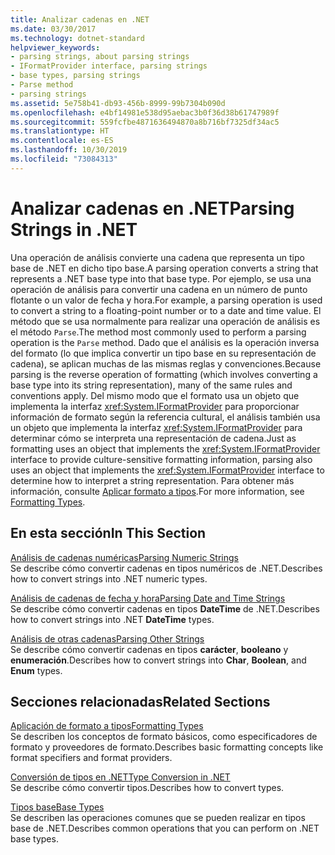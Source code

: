 ```yaml
---
title: Analizar cadenas en .NET
ms.date: 03/30/2017
ms.technology: dotnet-standard
helpviewer_keywords:
- parsing strings, about parsing strings
- IFormatProvider interface, parsing strings
- base types, parsing strings
- Parse method
- parsing strings
ms.assetid: 5e758b41-db93-456b-8999-99b7304b090d
ms.openlocfilehash: e4bf14981e538d95aebac3b0f36d38b61747989f
ms.sourcegitcommit: 559fcfbe4871636494870a8b716bf7325df34ac5
ms.translationtype: HT
ms.contentlocale: es-ES
ms.lasthandoff: 10/30/2019
ms.locfileid: "73084313"
---
```

# <a name="parsing-strings-in-net"></a><span data-ttu-id="0a620-102">Analizar cadenas en .NET</span><span class="sxs-lookup"><span data-stu-id="0a620-102">Parsing Strings in .NET</span></span>
<span data-ttu-id="0a620-103">Una operación de análisis convierte una cadena que representa un tipo base de .NET en dicho tipo base.</span><span class="sxs-lookup"><span data-stu-id="0a620-103">A parsing operation converts a string that represents a .NET base type into that base type.</span></span> <span data-ttu-id="0a620-104">Por ejemplo, se usa una operación de análisis para convertir una cadena en un número de punto flotante o un valor de fecha y hora.</span><span class="sxs-lookup"><span data-stu-id="0a620-104">For example, a parsing operation is used to convert a string to a floating-point number or to a date and time value.</span></span> <span data-ttu-id="0a620-105">El método que se usa normalmente para realizar una operación de análisis es el método `Parse`.</span><span class="sxs-lookup"><span data-stu-id="0a620-105">The method most commonly used to perform a parsing operation is the `Parse` method.</span></span> <span data-ttu-id="0a620-106">Dado que el análisis es la operación inversa del formato (lo que implica convertir un tipo base en su representación de cadena), se aplican muchas de las mismas reglas y convenciones.</span><span class="sxs-lookup"><span data-stu-id="0a620-106">Because parsing is the reverse operation of formatting (which involves converting a base type into its string representation), many of the same rules and conventions apply.</span></span> <span data-ttu-id="0a620-107">Del mismo modo que el formato usa un objeto que implementa la interfaz <xref:System.IFormatProvider> para proporcionar información de formato según la referencia cultural, el análisis también usa un objeto que implementa la interfaz <xref:System.IFormatProvider> para determinar cómo se interpreta una representación de cadena.</span><span class="sxs-lookup"><span data-stu-id="0a620-107">Just as formatting uses an object that implements the <xref:System.IFormatProvider> interface to provide culture-sensitive formatting information, parsing also uses an object that implements the <xref:System.IFormatProvider> interface to determine how to interpret a string representation.</span></span> <span data-ttu-id="0a620-108">Para obtener más información, consulte [Aplicar formato a tipos](../../../docs/standard/base-types/formatting-types.md).</span><span class="sxs-lookup"><span data-stu-id="0a620-108">For more information, see [Formatting Types](../../../docs/standard/base-types/formatting-types.md).</span></span>  
  
## <a name="in-this-section"></a><span data-ttu-id="0a620-109">En esta sección</span><span class="sxs-lookup"><span data-stu-id="0a620-109">In This Section</span></span>  
 [<span data-ttu-id="0a620-110">Análisis de cadenas numéricas</span><span class="sxs-lookup"><span data-stu-id="0a620-110">Parsing Numeric Strings</span></span>](../../../docs/standard/base-types/parsing-numeric.md)  
 <span data-ttu-id="0a620-111">Se describe cómo convertir cadenas en tipos numéricos de .NET.</span><span class="sxs-lookup"><span data-stu-id="0a620-111">Describes how to convert strings into .NET numeric types.</span></span>  
  
 [<span data-ttu-id="0a620-112">Análisis de cadenas de fecha y hora</span><span class="sxs-lookup"><span data-stu-id="0a620-112">Parsing Date and Time Strings</span></span>](../../../docs/standard/base-types/parsing-datetime.md)  
 <span data-ttu-id="0a620-113">Se describe cómo convertir cadenas en tipos **DateTime** de .NET.</span><span class="sxs-lookup"><span data-stu-id="0a620-113">Describes how to convert strings into .NET **DateTime** types.</span></span>  
  
 [<span data-ttu-id="0a620-114">Análisis de otras cadenas</span><span class="sxs-lookup"><span data-stu-id="0a620-114">Parsing Other Strings</span></span>](../../../docs/standard/base-types/parsing-other.md)  
 <span data-ttu-id="0a620-115">Se describe cómo convertir cadenas en tipos **carácter**, **booleano** y **enumeración**.</span><span class="sxs-lookup"><span data-stu-id="0a620-115">Describes how to convert strings into **Char**, **Boolean**, and **Enum** types.</span></span>  
  
## <a name="related-sections"></a><span data-ttu-id="0a620-116">Secciones relacionadas</span><span class="sxs-lookup"><span data-stu-id="0a620-116">Related Sections</span></span>  
 [<span data-ttu-id="0a620-117">Aplicación de formato a tipos</span><span class="sxs-lookup"><span data-stu-id="0a620-117">Formatting Types</span></span>](../../../docs/standard/base-types/formatting-types.md)  
 <span data-ttu-id="0a620-118">Se describen los conceptos de formato básicos, como especificadores de formato y proveedores de formato.</span><span class="sxs-lookup"><span data-stu-id="0a620-118">Describes basic formatting concepts like format specifiers and format providers.</span></span>  
  
 [<span data-ttu-id="0a620-119">Conversión de tipos en .NET</span><span class="sxs-lookup"><span data-stu-id="0a620-119">Type Conversion in .NET</span></span>](../../../docs/standard/base-types/type-conversion.md)  
 <span data-ttu-id="0a620-120">Se describe cómo convertir tipos.</span><span class="sxs-lookup"><span data-stu-id="0a620-120">Describes how to convert types.</span></span>  
  
 [<span data-ttu-id="0a620-121">Tipos base</span><span class="sxs-lookup"><span data-stu-id="0a620-121">Base Types</span></span>](../../../docs/standard/base-types/index.md)  
 <span data-ttu-id="0a620-122">Se describen las operaciones comunes que se pueden realizar en tipos base de .NET.</span><span class="sxs-lookup"><span data-stu-id="0a620-122">Describes common operations that you can perform on .NET base types.</span></span>
